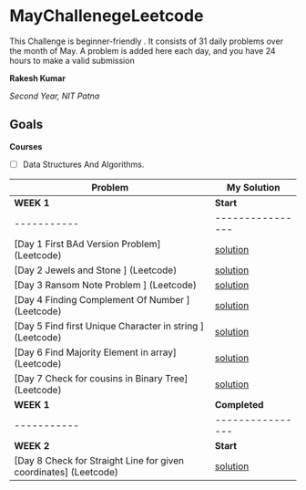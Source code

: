 # MayChallenegeLeetcode
This Challenge is beginner-friendly . It consists of 31 daily problems over the month of May. A problem is added here each day, and you have 24 hours to make a valid submission

**Rakesh Kumar**

*Second Year, NIT Patna*

## Goals
**Courses**
- [ ] Data Structures And Algorithms.

|**Problem**| **My Solution**|
|-----------|----------------|
|**WEEK 1**| **Start**|
|-----------|----------------|
| [Day 1 First BAd Version Problem] (Leetcode) | [solution](https://github.com/rk9155/MayChallenegeLeetcode/blob/master/Day1%20-%20First%20Bad%20Version%20Problem)|
| [Day 2 Jewels and Stone ] (Leetcode) | [solution](https://github.com/rk9155/MayChallenegeLeetcode/blob/master/JewelsAndStone.java)|
| [Day 3 Ransom Note Problem ] (Leetcode) | [solution](https://github.com/rk9155/MayChallenegeLeetcode/blob/master/RansomNote.java)|
| [Day 4 Finding Complement Of Number ] (Leetcode) | [solution](https://github.com/rk9155/MayChallenegeLeetcode/blob/master/numberComplements.java)|
| [Day 5 Find first Unique Character in string ] (Leetcode) | [solution](https://github.com/rk9155/MayChallenegeLeetcode/blob/master/FirstUNiqueCharacter.java)|
| [Day 6 Find Majority Element in array] (Leetcode) | [solution](https://github.com/rk9155/MayChallenegeLeetcode/blob/master/MajorElement.java)|
| [Day 7 Check for cousins in Binary Tree] (Leetcode) | [solution](https://github.com/rk9155/MayChallenegeLeetcode/blob/master/CousinsInBT.java)|
|**WEEK 1**| **Completed**|
|-----------|----------------|
|**WEEK 2**| **Start**|
| [Day 8 Check for Straight Line for given coordinates] (Leetcode) | [solution](https://github.com/rk9155/MayChallenegeLeetcode/blob/master/CheckForStraightLine.java)|

